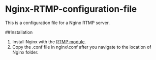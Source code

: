 # Nginx-RTMP-configuration-file
This is a configuration file for a Nginx RTMP server.

##Installation
1. Install Nginx with the [RTMP module](https://obsproject.com/forum/resources/how-to-set-up-your-own-private-rtmp-server-using-nginx.50/).
2. Copy the .conf file in nginx\conf after you navigate to the location of Nginx folder.
